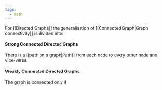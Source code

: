 ```yaml
---
tags:
  - math
---
```

For [[Directed Graphs]] the generalisation of [[Connected Graph|Graph connectivity]] is divided into:

#### Strong Connected Directed Graphs
There is a [[path on a graph|Path]] from each node to every other node and vice-versa.

#### Weakly Connected Directed Graphs
The graph is connected only if
